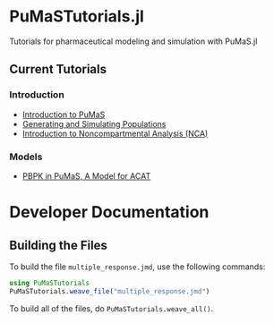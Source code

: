 # PuMaSTutorials.jl

Tutorials for pharmaceutical modeling and simulation with PuMaS.jl

## Current Tutorials

### Introduction

- [Introduction to PuMaS](https://github.com/UMCTM/PuMaSTutorials.jl/blob/master/pdf/introduction/multiple_response.pdf)
- [Generating and Simulating Populations](https://github.com/UMCTM/PuMaSTutorials.jl/blob/master/pdf/introduction/data_generation.pdf)
- [Introduction to Noncompartmental Analysis (NCA)](https://github.com/UMCTM/PuMaSTutorials.jl/blob/master/pdf/nca/basic_nca.pdf)

### Models

- [PBPK in PuMaS, A Model for ACAT](https://github.com/UMCTM/PuMaSTutorials.jl/blob/master/pdf/pbpk/pbpk_acat.pdf)

# Developer Documentation

## Building the Files

To build the file `multiple_response.jmd`, use the following commands:

```julia
using PuMaSTutorials
PuMaSTutorials.weave_file("multiple_response.jmd")
```

To build all of the files, do `PuMaSTutorials.weave_all()`.

